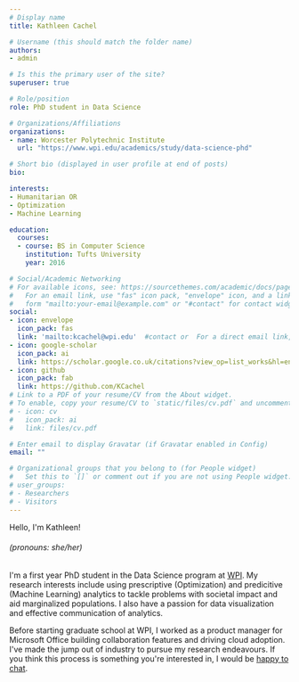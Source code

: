 ```yaml
---
# Display name
title: Kathleen Cachel

# Username (this should match the folder name)
authors:
- admin

# Is this the primary user of the site?
superuser: true

# Role/position
role: PhD student in Data Science

# Organizations/Affiliations
organizations:
- name: Worcester Polytechnic Institute
  url: "https://www.wpi.edu/academics/study/data-science-phd"

# Short bio (displayed in user profile at end of posts)
bio:  

interests:
- Humanitarian OR
- Optimization
- Machine Learning

education:
  courses:
  - course: BS in Computer Science
    institution: Tufts University
    year: 2016

# Social/Academic Networking
# For available icons, see: https://sourcethemes.com/academic/docs/page-builder/#icons
#   For an email link, use "fas" icon pack, "envelope" icon, and a link in the
#   form "mailto:your-email@example.com" or "#contact" for contact widget.
social:
- icon: envelope
  icon_pack: fas
  link: 'mailto:kcachel@wpi.edu'  #contact or  For a direct email link, use "mailto:test@example.org".
- icon: google-scholar
  icon_pack: ai
  link: https://scholar.google.co.uk/citations?view_op=list_works&hl=en&user=Ln6wuTYAAAAJ
- icon: github
  icon_pack: fab
  link: https://github.com/KCachel
# Link to a PDF of your resume/CV from the About widget.
# To enable, copy your resume/CV to `static/files/cv.pdf` and uncomment the lines below.
# - icon: cv
#   icon_pack: ai
#   link: files/cv.pdf

# Enter email to display Gravatar (if Gravatar enabled in Config)
email: ""

# Organizational groups that you belong to (for People widget)
#   Set this to `[]` or comment out if you are not using People widget.
# user_groups:
# - Researchers
# - Visitors
---
```


Hello, I'm Kathleen! 
###### (pronouns: she/her)

I'm a first year PhD student in the Data Science program at [WPI](https://www.wpi.edu/). My research interests include using prescriptive (Optimization) and predicitive (Machine Learning) analytics to tackle problems with societal impact and aid marginalized populations. I also have a passion for data visualization and effective communication of analytics.

Before starting graduate school at WPI, I worked as a product manager for Microsoft Office building collaboration features and driving cloud adoption. I've made the jump out of industry to pursue my research endeavours. If you think this process is something you're interested in, I would be [happy to chat](mailto:kcachel@wpi.edu?subject=reaching%out%to%chat).

